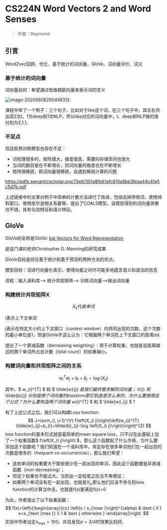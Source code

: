 # CS224N Word Vectors 2 and Word Senses

> 作者：Raymond

## 引言

Word2vec回顾、优化、基于统计的词向量、GloVe、词向量评价、词义


### 基于统计的词向量

词向量目的：希望通过低维稠密向量来表示词的含义

![image-20200608200456313](img/20200608200456313.png)

课程中举了一个例子：三个句子，比如对于like这个词，在三个句子中，其左右共出现2次I，1次deep和1次NLP，所以like对应的词向量中，I、deep和NLP维的值分别为2,1,1。

### 不足点

但这些预训练模型也存在不足：

- 词梳理很多时，矩阵很大，维度很高，需要的存储空间也很大
- 当词的数目是在不断增长，则词向量的维度也在不断增长 
- 矩阵很稀疏，即词向量很稀疏，会遇到稀疏计算的问题

https://pdfs.semanticscholar.org/73e6/351a8fb61afc810a8bb3feaa44c41e5c5d7b.pdf

上述链接中的文章对例子中简单的计数方法进行了改进，包括去掉停用词、使用倾斜窗口、使用皮尔逊相关系数等，提出了COALS模型，该模型得到的词向量效果也不错，具有句法特征和语义特征。

## GloVe

GloVe的全称是GloVe: [bal ](https://nlp.stanford.edu/projects/glove/)[Ve](https://nlp.stanford.edu/projects/glove/)[ctors for Word Representation](https://nlp.stanford.edu/projects/glove/)

是这门课的老师Christopher D. Manning的研究成果

GloVe目标是综合基于统计和基于预测的两种方法的优点。

模型目标：词进行向量化表示，使得向量之间尽可能多地蕴含语义和语法的信息

流程：输入语料库--> 统计共现矩阵--> 训练词向量-->输出词向量

### 构建统计共现矩阵X

$$
\begin{equation} X_{i j} \end{equation}代表单词
$$

i表示上下文单词

j表示在特定大小的上下文窗口（context window）内共同出现的次数。这个次数的最小单位是1，但是GloVe不这么认为：它根据两个单词在上下文窗口的距离dd.

提出了一个衰减函数（decreasing weighting）：用于计算权重，也就是说距离越远的两个单词所占总计数（total count）的权重越小。



### 构建词向量和共现矩阵之间的关系

$$
\begin{equation}
w_{i}^{T} \tilde{w}_{j}+b_{i}+\tilde{b}_{j}=\log \left(X_{i j}\right)
\end{equation}
$$

其中，$ w_{i}^{T} $ 和 $ \tilde{w}_{j} $是我们最终要求解的词向量；$ b_{i} $和$ \tilde{b}_{j} $分别是两个词向量的bias term
那它到底是怎么来的，为什么要使用这个公式？为什么要构造两个词向量$ w_{i}^{T} $ 和 $ \tilde{w}_{j} $？

有了上述公式之后，我们可以构建Loss function:
$$
J=\sum_{i, j=1}^{V} f\left(X_{i j}\right)\left(w_{i}^{T} \tilde{w}_{j}+b_{i}+\tilde{b}_{j}-\log \left(X_{i j}\right)\right)^{2}
$$
loss function的基本形式就是最简单的mean square loss，只不过在此基础上加了一个权重函数$ f\left(X_{i j}\right) $，那么这个函数起了什么作用，为什么要添加这个函数呢？我们知道在一个语料库中，肯定存在很多单词他们在一起出现的次数是很多的（frequent co-occurrences），那么我们希望：

- 这些单词的权重要大于那些很少在一起出现的单词，因此这个函数要是非递减函数（non-decreasing）；
- 但这个权重也不能过大，当到达一定程度之后当不再增加；
- 如果两个单词没有在一起出现，也就是$X_{i j}$,那么他们应该不参与到loss function的计算当中去，也就是f(x)要满足f(x)=0

为此，作者提出了以下权重函数：
$$
f(x)=\left\{\begin{array}{cc}
\left(x / x_{\max }\right)^{\alpha} & \text { if } x<x_{\text {max }} \\
1 & \text { otherwise }
\end{array}\right.
$$
实验中作者设定$x_{\max }=100$，并且发现$\alpha=3 / 4$时效果比较好。
